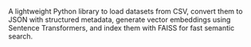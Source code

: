 A lightweight Python library to load  datasets from CSV, convert them to JSON with structured metadata, generate vector embeddings using Sentence Transformers, and index them with FAISS for fast semantic search.